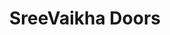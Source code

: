 ---
layout: default
data_category: django
img_path: /static/images/sreevaikhadoors.png
title: SreeVaikha Doors
github_link: https://github.com/rawho/sreevaikhadoors
website_link: https://www.sreevaikhadoors.com
---